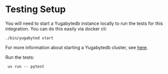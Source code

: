 # Testing Setup

You will need to start a Yugabytedb instance locally to run the tests for this integration. You can do this easily via docker cli:

```
./bin/yugabyted start
```

For more information about starting a Yugabytedb cluster, see [here](https://docs.yugabyte.com/preview/tutorials/quick-start/macos/).

Run the tests:

```
 uv run -- pytest
```
